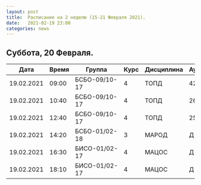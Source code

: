 ```yaml
---
layout: post
title:  Расписание на 2 неделю (15-21 Февраля 2021).
date:   2021-02-19 23:00
categories: news
---
```


## Суббота, 20 Февраля.

| Дата          | Время   | Группа        | Курс | Дисциплина  | Аудитория |
| ------------- | ------- | ------------- | ---- | ----------- | --------- |
|19.02.2021     |09:00    |БСБО-09/10-17  |4     |ТОПД         |426а       |
|19.02.2021     |10:40    |БСБО-09/10-17  |4     |ТОПД         |269        |
|19.02.2021     |12:40    |БСБО-09/10-17  |4     |ТОПД         |258а       |
|19.02.2021     |14:20    |БСБО-01/02-18  |3     |МАРОД        |Д          |
|19.02.2021     |16:30    |БИСО-01/02-17  |4     |МАЦОС        |Д          |
|19.02.2021     |18:10    |БИСО-01/02-17  |4     |МАЦОС        |Д          |
